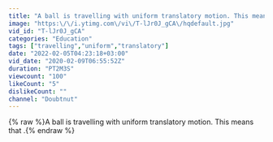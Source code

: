 ```yaml
---
title: "A ball is travelling with uniform translatory motion. This means that ."
image: "https:\/\/i.ytimg.com\/vi\/T-lJr0J_gCA\/hqdefault.jpg"
vid_id: "T-lJr0J_gCA"
categories: "Education"
tags: ["travelling","uniform","translatory"]
date: "2022-02-05T04:23:18+03:00"
vid_date: "2020-02-09T06:55:52Z"
duration: "PT2M3S"
viewcount: "100"
likeCount: "5"
dislikeCount: ""
channel: "Doubtnut"
---
```

{% raw %}A ball is travelling with uniform translatory motion. This means that .{% endraw %}
